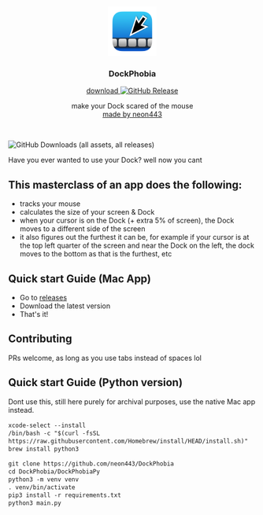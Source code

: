 <div align="center">
    <br/>
    <p>
        <img src="https://github.com/neon443/DockPhobia/blob/main/DockPhobia/Resources/Assets.xcassets/AppIcon.appiconset/DockPhobiaAppIcon.png?raw=true" title="dockphobia" alt="dockphobia icon" width="100" />
    </p>
      <h3>DockPhobia</h3>
	    <p>
        <a href="https://github.com/neon443/DockPhobia/releases/latest/download/DockPhobia.dmg">
            download
            <img alt="GitHub Release" src="https://img.shields.io/github/v/release/neon443/DockPhobia">
        </a>
    </p>
    <p>
        make your Dock scared of the mouse
        <br/>
        <a href="https://neon443.github.io">
            made by neon443
        </a>
    </p>
    <br/>
</div>

![GitHub Downloads (all assets, all releases)](https://img.shields.io/github/downloads/neon443/DockPhobia/total)

Have you ever wanted to use your Dock?
well now you cant

## This masterclass of an app does the following:
- tracks your mouse
- calculates the size of your screen & Dock
- when your cursor is on the Dock (+ extra 5% of screen), the Dock moves to a different side of the screen
- it also figures out the furthest it can be, for example if your cursor is at the top left quarter of the screen and near the Dock on the left, the dock moves to the bottom as that is the furthest, etc

## Quick start Guide (Mac App)
- Go to [releases](https://github.com/neon443/DockPhobia/releases)
- Download the latest version
- That's it!

## Contributing
PRs welcome, as long as you use tabs instead of spaces lol

## Quick start Guide (Python version)
Dont use this, still here purely for archival purposes, use the native Mac app instead.
```
xcode-select --install
/bin/bash -c "$(curl -fsSL https://raw.githubusercontent.com/Homebrew/install/HEAD/install.sh)"
brew install python3
```
```
git clone https://github.com/neon443/DockPhobia
cd DockPhobia/DockPhobiaPy
python3 -m venv venv
. venv/bin/activate
pip3 install -r requirements.txt
python3 main.py
```
